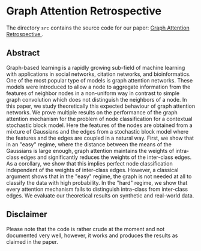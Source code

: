 # Graph Attention Retrospective

The directory `src` contains the source code for our paper: [Graph Attention Retrospective
](https://arxiv.org/abs/2202.13060).

## Abstract
Graph-based learning is a rapidly growing sub-field of machine learning with applications in social networks, citation networks, and bioinformatics. One of the most popular type of models is graph attention networks. These models were introduced to allow a node to aggregate information from the features of neighbor nodes in a non-uniform way in contrast to simple graph convolution which does not distinguish the neighbors of a node. In this paper, we study theoretically this expected behaviour of graph attention networks. We prove multiple results on the performance of the graph attention mechanism for the problem of node classification for a contextual stochastic block model. Here the features of the nodes are obtained from a mixture of Gaussians and the edges from a stochastic block model where the features and the edges are coupled in a natural way. First, we show that in an "easy" regime, where the distance between the means of the Gaussians is large enough, graph attention maintains the weights of intra-class edges and significantly reduces the weights of the inter-class edges. As a corollary, we show that this implies perfect node classification independent of the weights of inter-class edges. However, a classical argument shows that in the "easy" regime, the graph is not needed at all to classify the data with high probability. In the "hard" regime, we show that every attention mechanism fails to distinguish intra-class from inter-class edges. We evaluate our theoretical results on synthetic and real-world data.

## Disclaimer
Please note that the code is rather crude at the moment and not documented very well, however, it works and produces the results as claimed in the paper.
